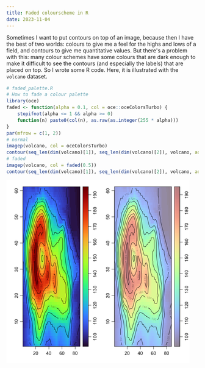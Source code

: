 ```yaml
---
title: Faded colourscheme in R
date: 2023-11-04
---
```


Sometimes I want to put contours on top of an image, because then I have the best of two worlds: colours to give me a feel for the highs and lows of a field, and contours to give me quantitative values.  But there's a problem with this: many colour schemes have some colours that are dark enough to make it difficult to see the contours (and especially the labels) that are placed on top.  So I wrote some R code. Here, it is illustrated with the `volcano` dataset.


```R
# faded_palette.R
# How to fade a colour palette
library(oce)
faded <- function(alpha = 0.1, col = oce::oceColorsTurbo) {
    stopifnot(alpha <= 1 && alpha >= 0)
    function(n) paste0(col(n), as.raw(as.integer(255 * alpha)))
}
par(mfrow = c(1, 2))
# normal
imagep(volcano, col = oceColorsTurbo)
contour(seq_len(dim(volcano)[1]), seq_len(dim(volcano)[2]), volcano, add = TRUE)
# faded
imagep(volcano, col = faded(0.5))
contour(seq_len(dim(volcano)[1]), seq_len(dim(volcano)[2]), volcano, add = TRUE)
```

![2023-11-04-faded-colorscheme.png](2023-11-04-faded-colorscheme.png)


